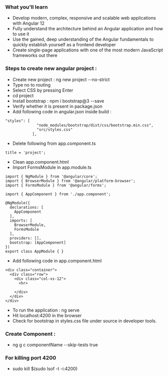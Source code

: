 ### What you'll learn
- Develop modern, complex, responsive and scalable web applications with Angular 12
- Fully understand the architecture behind an Angular application and how to use it
- Use the gained, deep understanding of the Angular fundamentals to quickly establish yourself as a frontend developer
- Create single-page applications with one of the most modern JavaScript frameworks out there

### Steps to create new angular project :
- Create new project : ng new project --no-strict
- Type no to routing
- Select CSS by pressing Enter
- cd project
- Install bootstrap : npm i bootstrap@3 --save
- Verify whether it is present in package.json
- Add following code in angular.json inside build :
```
"styles": [
              "node_modules/bootstrap/dist/css/bootstrap.min.css",
              "src/styles.css"
            ],
```
- Delete following from app.component.ts
```
title = 'project';
```

- Clean app.component.html
- Import FormsModule in app.module.ts
```
import { NgModule } from '@angular/core';
import { BrowserModule } from '@angular/platform-browser';
import { FormsModule } from '@angular/forms';

import { AppComponent } from './app.component';

@NgModule({
  declarations: [
    AppComponent
  ],
  imports: [
    BrowserModule,
    FormsModule
  ],
  providers: [],
  bootstrap: [AppComponent]
})
export class AppModule { }
```

- Add following code in app.component.html
```
<div class="container">
  <div class="row">
    <div class="col-xs-12">
      <hr>

    </div>
  </div>
</div>
```

- To run the application : ng serve
- Hit localhost:4200 in the browser
- Check for bootstrap in styles.css file under source in developer tools.

### Create Component :
- ng g c componentName --skip-tests true

### For killing port 4200
- sudo kill $(sudo lsof -t -i:4200)